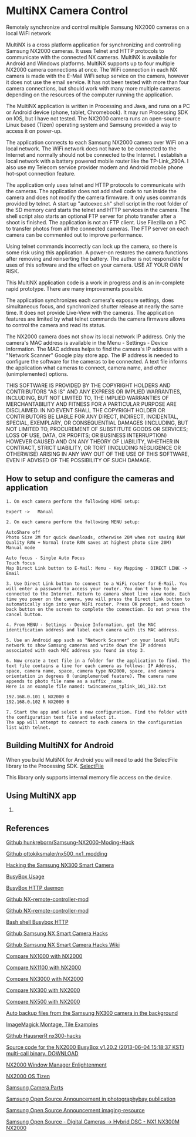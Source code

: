 # MultiNX Camera Control

 Remotely synchronize and control multiple Samsung NX2000 cameras on a local WiFi network

 MultiNX is a cross platform application for synchronizing and controlling Samsung NX2000 cameras. It uses Telnet and HTTP protocols to communicate with the connected NX cameras. MultiNX is available for Android and Windows platforms.  MultiNX supports up to four multiple NX2000 camera connections at once. The WiFi connection in each NX camera is made with the E-Mail WiFi setup service on the camera, however it does not use the email service. It has not been tested with more than four camera connections, but should work with many more multiple cameras depending on the resources of the computer running the application.

 The MultiNX application is written in Processing and Java, and runs on a PC or Android device (phone, tablet, Chromebook). It may run Processing SDK on IOS, but I have not tested. The NX2000 camera runs an open-source Linux based (Tizen) operating system and Samsung provided a way to access it on power-up. 
 
 The application connects to each Samsung NX2000 camera over WiFi on a local network. The WiFi network does not have to be connected to the Internet and normally should not be connected to the Internet. I establish a local network with a battery powered mobile router like the TP-Link_290A. I also use my Telecom service provider modem and Android mobile phone hot-spot connection feature. 
 
 The application only uses telnet and HTTP protocols to communicate with the cameras. The application does not add shell code to run inside the camera and does not modify the camera firmware. It only uses commands provided by telnet. A start up "autoexec.sh" shell script in the root folder of the SD memory card starts the telnet and HTTP services in the camera. The shell script also starts an optional FTP server for photo transfer after a shoot is finished. The application is not an FTP client. Use Filezilla on a PC to transfer photos from all the connected cameras. The FTP server on each camera can be commented out to improve performance.
 
 Using telnet commands incorrectly can lock up the camera, so there is some risk using this application. A power-on restores the camera functions after removing and reinserting the battery. The author is not responsible for uses of this software and the effect on your camera. USE AT YOUR OWN RISK.
 
 This MultiNX application code is a work in progress and is an in-complete rapid prototype. There are many improvements possible.
 
 The application synchronizes each camera's exposure settings, does simultaneous focus, and synchronized shutter release at nearly the same time. It does not provide Live-View with the cameras. The application features are limited by what telnet commands the camera firmware allows to control the camera and read its status.

 The NX2000 camera does not show its local network IP address. Only the camera's MAC address is available in the Menu - Settings - Device Information. The MAC address helps to find the camera's IP address with a "Network Scanner" Google play store app. The IP address is needed to configure the software for the cameras to be connected. A text file informs the application what cameras to connect, camera name, and other (unimplemented) options.

 THIS SOFTWARE IS PROVIDED BY THE COPYRIGHT HOLDERS AND CONTRIBUTORS "AS IS" AND ANY EXPRESS OR IMPLIED WARRANTIES, INCLUDING, BUT NOT LIMITED TO, THE IMPLIED WARRANTIES OF MERCHANTABILITY AND FITNESS FOR A PARTICULAR PURPOSE ARE DISCLAIMED. IN NO EVENT SHALL THE COPYRIGHT HOLDER OR CONTRIBUTORS BE LIABLE FOR ANY DIRECT, INDIRECT, INCIDENTAL, SPECIAL, EXEMPLARY, OR CONSEQUENTIAL DAMAGES (INCLUDING, BUT NOT LIMITED TO, PROCUREMENT OF SUBSTITUTE GOODS OR SERVICES; LOSS OF USE, DATA, OR PROFITS; OR BUSINESS INTERRUPTION) HOWEVER CAUSED AND ON ANY THEORY OF LIABILITY, WHETHER IN CONTRACT, STRICT LIABILITY, OR TORT (INCLUDING NEGLIGENCE OR OTHERWISE) ARISING IN ANY WAY OUT OF THE USE OF THIS SOFTWARE, EVEN IF ADVISED OF THE POSSIBILITY OF SUCH DAMAGE.
 


## How to setup and configure the cameras and application

	1. On each camera perform the following HOME setup:
	
	Expert -> 	Manual 
	
	2. On each camera perform the following MENU setup:
	
	AutoShare off
	Photo Size 2M for quick downloads, otherwise 20M when not saving RAW
	Quality RAW + Normal (note RAW saves at highest photo size 20M)
	Manual mode
	 
	Auto focus - Single Auto Focus
	Touch focus
	Map Direct Link button to E-Mail: Menu - Key Mapping - DIRECT LINK -> Email
	
	3. Use Direct Link button to connect to a WiFi router for E-Mail. You will enter a password to access your router. You don't have to be connected to the Internet. Return to camera shoot live view mode. Each time you power on the camera, you will press the Direct link button to automatically sign into your WiFi router. Press OK prompt, and touch back button on the screen to complete the connection. Do not press the cancel button.
	
	4. From MENU - Settings - Device Information, get the MAC identification address and label each camera with its MAC address.
	
	5. Use an Android app such as "Network Scanner" on your local WiFi network to show Samsung cameras and write down the IP address associated with each MAC address you found in step 3.
	
	6. Now create a text file in a folder for the application to find. The text file contains a line for each camera as follows: IP Address, space, camera name, space, camera type NX2000, space, and camera orientation in degrees 0 (unimplemented feature). The camera name appends to photo file name as a suffix _name.
	Here is an example file named: twincameras_tplink_101_102.txt
	
	192.168.0.101 L NX2000 0
    192.168.0.102 R NX2000 0

	7. Start the app and select a new configuration. Find the folder with the configuration text file and select it.
	The app will attempt to connect to each camera in the configuration list with telnet.

## Building MultiNX for Android

When you build MultiNX for Android you will need to add the SelectFile library to the Processing SDK.
[SelectFile](https://andrusiv.com/android-select-file/)

This library only supports internal memory file access on the device.

## Using MultiNX app

1. 

## References

[Github hunkreborn/Samsung-NX2000-Moding-Hack](https://github.com/hunkreborn/Samsung-NX2000-Moding-Hack)

[Github ottokiksmaler/nx500_nx1_modding](https://github.com/ottokiksmaler/nx500_nx1_modding)

[Hacking the Samsung NX300 Smart Camera](https://op-co.de/blog/posts/hacking_the_nx300/)

[BusyBox Usage](https://busybox.net/downloads/BusyBox.html)

[BusyBox HTTP daemon](https://oldwiki.archive.openwrt.org/doc/howto/http.httpd)

[Github NX-remote-controller-mod](https://mewlips.github.io/nx-remote-controller-mod/)

[Github NX-remote-controller-mod](https://github.com/mewlips/nx-remote-controller-mod)

[Bash shell Busybox HTTP](https://www.geekyhacker.com/2018/06/03/bash-shell-cgi-http-server-using-busybox/)

[Github Samsung NX Smart Camera Hacks](https://github.com/ge0rg/samsung-nx-hacks)

[Github Samsung NX Smart Camera Hacks Wiki](https://github.com/ge0rg/samsung-nx-hacks/wiki/WebBrowser)

[Compare NX1000 with NX2000](https://cameradecision.com/compare/Samsung-NX1000-vs-Samsung-NX2000)

[Compare NX1100 with NX2000](https://cameradecision.com/compare/Samsung-NX1100-vs-Samsung-NX2000)

[Compare NX3000 with NX2000](https://cameradecision.com/compare/Samsung-NX3000-vs-Samsung-NX2000)

[Compare NX300 with NX2000](https://cameradecision.com/compare/Samsung-NX300-vs-Samsung-NX2000)

[Compare NX500 with NX2000](https://cameradecision.com/compare/Samsung-NX500-vs-Samsung-NX2000)

[Auto backup files from the Samsung NX300 camera in the background](https://lemmster.de/auto-backup-from-nx300-via-ftp.html)

[ImageMagick Montage, Tile Examples](https://legacy.imagemagick.org/Usage/montage/#tile)

[Github HausnerR nx300-hacks](https://github.com/HausnerR/nx300-hacks)

[Source code for the NX2000 BusyBox v1.20.2 (2013-06-04 15:18:37 KST) multi-call binary. DOWNLOAD](https://busybox.net/downloads/busybox-1.20.2.tar.bz2)

[NX2000 Window Manager Enlightenment](https://www.enlightenment.org/)

[NX2000 OS Tizen](https://www.tizen.org/)

[Samsung Camera Parts](http://samsungparts.com/)

[Samsung Open Source Announcement in photographybay publication](https://photographybay.com/2013/05/25/samsung-nx2000-and-nx300-code-released-as-open-source/)

[Samsung Open Source Announcement imaging-resource ](https://www.imaging-resource.com/news/2013/05/28/redesign-your-own-camera-samsung-nx300-nx2000-source-code-released)

[Samsung Open Source - Digital Cameras -> Hybrid DSC - NX1 NX300M NX2000 ](https://opensource.samsung.com/main)


